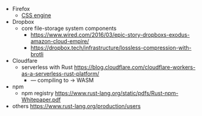 - Firefox
    - [CSS engine](https://hacks.mozilla.org/2017/08/inside-a-super-fast-css-engine-quantum-css-aka-stylo/)
- Dropbox
    - core file-storage system components
        - https://www.wired.com/2016/03/epic-story-dropboxs-exodus-amazon-cloud-empire/
        - https://dropbox.tech/infrastructure/lossless-compression-with-brotli
- Cloudfare
    - serverless with Rust
      https://blog.cloudflare.com/cloudflare-workers-as-a-serverless-rust-platform/
      - — compiling to → WASM
- npm
    - npm registry
      https://www.rust-lang.org/static/pdfs/Rust-npm-Whitepaper.pdf
- others
  https://www.rust-lang.org/production/users